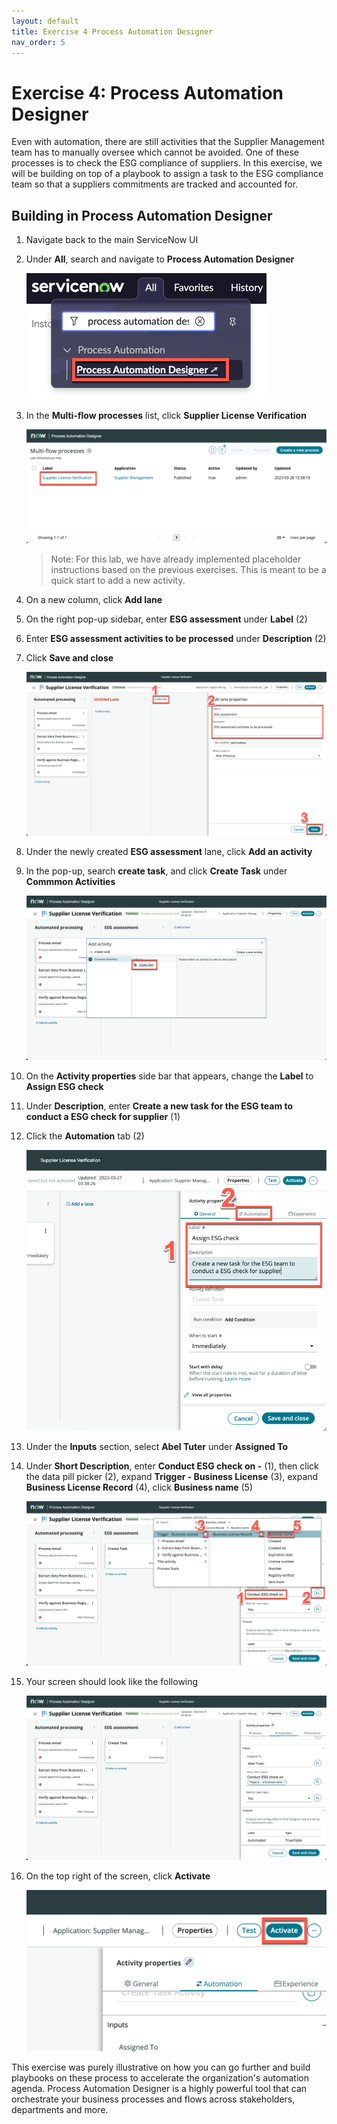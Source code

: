 ```yaml
---
layout: default
title: Exercise 4 Process Automation Designer
nav_order: 5
---
```


# Exercise 4: Process Automation Designer

Even with automation, there are still activities that the Supplier Management team has to manually oversee which cannot be avoided. One of these processes is to check the ESG compliance of suppliers. In this exercise, we will be building on top of a playbook to assign a task to the ESG compliance team so that a suppliers commitments are tracked and accounted for.

## Building in Process Automation Designer

1. Navigate back to the main ServiceNow UI

1. Under **All**, search and navigate to **Process Automation Designer**

    ![relative](images/padnav.png)

1. In the **Multi-flow processes** list, click **Supplier License Verification**

    ![relative](images/openpad.png)

    > Note: For this lab, we have already implemented placeholder instructions based on the previous exercises. This is meant to be a quick start to add a new activity.

1. On a new column, click **Add lane**

1. On the right pop-up sidebar, enter **ESG assessment** under **Label** (2)

1. Enter **ESG assessment activities to be processed** under **Description** (2)

1. Click **Save and close**

    ![relative](images/padsteps.png)

1. Under the newly created **ESG assessment** lane, click **Add an activity**

1. In the pop-up, search **create task**, and click **Create Task** under **Commmon Activities**

    ![relative](images/createtask.png)

1. On the **Activity properties** side bar that appears, change the **Label** to **Assign ESG check**

1. Under **Description**, enter **Create a new task for the ESG team to conduct a ESG check for supplier** (1)

1. Click the **Automation** tab (2)

    ![relative](images/fillactivity.png)

1. Under the **Inputs** section, select **Abel Tuter** under **Assigned To**

1. Under **Short Description**, enter **Conduct ESG check on -** (1), then click the data pill picker (2), expand **Trigger - Business License** (3), expand **Business License Record** (4), click **Business name** (5)

    ![relative](images/dotwalk.png)

1. Your screen should look like the following

    ![relative](images/completeactivity.png)

1. On the top right of the screen, click **Activate**

    ![relative](images/activatepad.png)

This exercise was purely illustrative on how you can go further and build playbooks on these process to accelerate the organization's automation agenda. Process Automation Designer is a highly powerful tool that can orchestrate your business processes and flows across stakeholders, departments and more.

